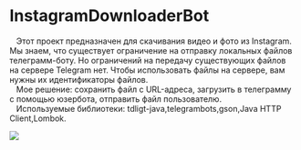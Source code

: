 # InstagramDownloaderBot
<p>&nbsp; &nbsp;Этот проект предназначен для скачивания видео и фото из Instagram. Мы знаем, что существует ограничение на отправку локальных файлов телеграмм-боту. Но ограничений на передачу существующих файлов на сервере Telegram нет. Чтобы использовать файлы на сервере, вам нужны их идентификаторы файлов.<br>&nbsp;&nbsp;&nbsp;Мое решение: сохранить файл с URL-адреса, загрузить в телеграмму с помощью юзербота, отправить файл пользователю.<br>&nbsp;&nbsp; Используемые библиотеки: tdligt-java,telegrambots,gson,Java HTTP Client,Lombok.</p>
<img src="C:\Users\Nodirbek\IdeaProjects\InstagramDownloader\img\telegran.png">